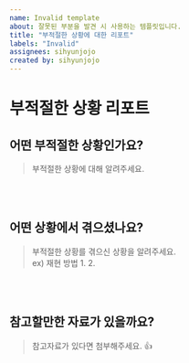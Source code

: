 ```yaml
---
name: Invalid template
about: 잘못된 부분을 발견 시 사용하는 템플릿입니다.
title: "부적절한 상황에 대한 리포트"
labels: "Invalid"
assignees: sihyunjojo
created by: sihyunjojo
---
```


# 부적절한 상황 리포트

## 어떤 부적절한 상황인가요?

> 부적절한 상황에 대해 알려주세요.

<br><br>

## 어떤 상황에서 겪으셨나요?

> 부적절한 상황를 겪으신 상황을 알려주세요.  
> ex) 재현 방법
> 1.
> 2.
<!-- 아래 작성 -->

<br><br>

## 참고할만한 자료가 있을까요?

> 참고자료가 있다면 첨부해주세요. 👍

<br><br>

